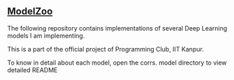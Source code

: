 ## <ins>ModelZoo</ins> ##

The following repository contains implementations of several Deep Learning models I am implementing.

This is a part of the official project of Programming Club, IIT Kanpur.

To know in detail about each model, open the corrs. model directory to view detailed README